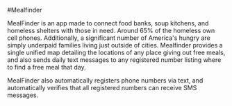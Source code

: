 #Mealfinder

MealFinder is an app made to connect food banks, soup kitchens, and homeless shelters with those in need. Around 65% of the homeless own cell phones. Additionally, a significant number of America's hungry are simply underpaid families living just outside of cities. Mealfinder provides a single unified map detailing the locations of any place giving out free meals, and also sends daily text messages to any registered number listing where to find a free meal that day.

MealFinder also automatically registers phone numbers via text, and automatically verifies that all registered numbers can receive SMS messages.